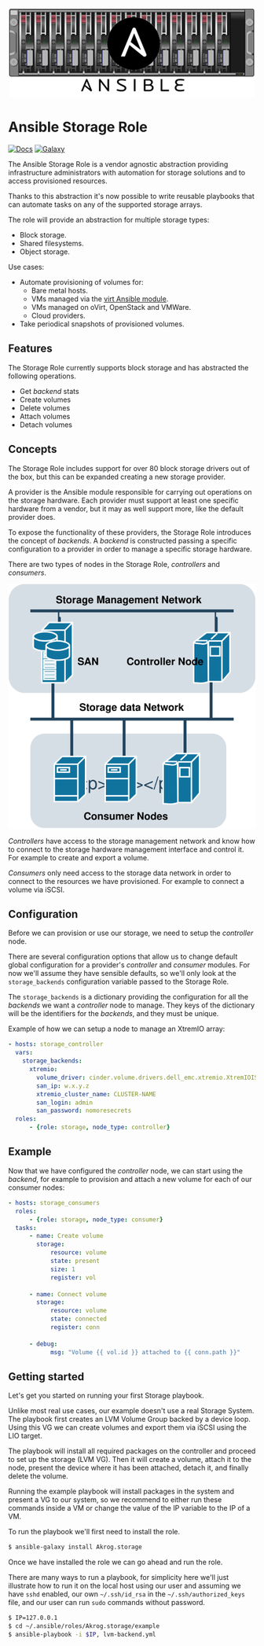 <p align="center">
  <img src ="./docs/_static/ansible_role_storage.png" />
</p>

Ansible Storage Role
====================

[![Docs](https://readthedocs.org/projects/ansible-storage/badge/?version=default)](https://ansible-storage.readthedocs.io)
[![Galaxy](https://img.shields.io/badge/galaxy-Akrog.storage-blue.svg?style=flat-square)](https://galaxy.ansible.com/Akrog/storage/)

The Ansible Storage Role is a vendor agnostic abstraction providing
infrastructure administrators with automation for storage solutions and to
access provisioned resources.

Thanks to this abstraction it's now possible to write reusable playbooks that
can automate tasks on any of the supported storage arrays.

The role will provide an abstraction for multiple storage types:

- Block storage.
- Shared filesystems.
- Object storage.

Use cases:

- Automate provisioning of volumes for:
  - Bare metal hosts.
  - VMs managed via the [virt Ansible module](
    https://docs.ansible.com/ansible/latest/modules/virt_module.html).
  - VMs managed on oVirt, OpenStack and VMWare.
  - Cloud providers.
- Take periodical snapshots of provisioned volumes.


Features
--------

The Storage Role currently supports block storage and has abstracted the
following operations.

- Get *backend* stats
- Create volumes
- Delete volumes
- Attach volumes
- Detach volumes


Concepts
--------

The Storage Role includes support for over 80 block storage drivers out of the
box, but this can be expanded creating a new storage provider.

A provider is the Ansible module responsible for carrying out operations on the
storage hardware.  Each provider must support at least one specific hardware
from a vendor, but it may as well support more, like the default provider does.

To expose the functionality of these providers, the Storage Role introduces the
concept of *backends*.  A *backend* is constructed passing a specific
configuration to a provider in order to manage a specific storage hardware.

There are two types of nodes in the Storage Role, *controllers* and
*consumers*.

<p align="center">
  <img src ="./docs/_static/ansible_diagram.svg" />
</p>

*Controllers* have access to the storage management network and know how to
connect to the storage hardware management interface and control it.  For
example to create and export a volume.

*Consumers* only need access to the storage data network in order to connect
to the resources we have provisioned.  For example to connect a volume via
iSCSI.


Configuration
-------------

Before we can provision or use our storage, we need to setup the *controller*
node.

There are several configuration options that allow us to change default global
configuration for a provider's *controller* and *consumer* modules.  For now
we'll assume they have sensible defaults, so we'll only look at the
`storage_backends` configuration variable passed to the Storage Role.

The `storage_backends` is a dictionary providing the configuration for all the
*backends* we want a *controller* node to manage.  They keys of the dictionary
will be the identifiers for the *backends*, and they must be unique.

Example of how we can setup a node to manage an XtremIO array:

``` yml
- hosts: storage_controller
  vars:
    storage_backends:
      xtremio:
        volume_driver: cinder.volume.drivers.dell_emc.xtremio.XtremIOISCSIDriver
        san_ip: w.x.y.z
        xtremio_cluster_name: CLUSTER-NAME
        san_login: admin
        san_password: nomoresecrets
  roles:
      - {role: storage, node_type: controller}
```

Example
-------

Now that we have configured the *controller* node, we can start using the
*backend*, for example to provision and attach a new volume for each of our
consumer nodes:

``` yml
- hosts: storage_consumers
  roles:
      - {role: storage, node_type: consumer}
  tasks:
      - name: Create volume
        storage:
            resource: volume
            state: present
            size: 1
            register: vol

      - name: Connect volume
        storage:
            resource: volume
            state: connected
            register: conn

      - debug:
            msg: "Volume {{ vol.id }} attached to {{ conn.path }}"
```

Getting started
---------------

Let's get you started on running your first Storage playbook.

Unlike most real use cases, our example doesn't use a real Storage System.  The
playbook first creates an LVM Volume Group backed by a device loop.  Using this
VG we can create volumes and export them via iSCSI using the LIO target.

The playbook will install all required packages on the controller and proceed
to set up the storage (LVM VG).  Then it will create a volume, attach it to the
node, present the device where it has been attached, detach it, and finally
delete the volume.

Running the example playbook will install packages in the system and present a
VG to our system, so we recommend to either run these commands inside a VM or
change the value of the IP variable to the IP of a VM.

To run the playbook we'll first need to install the role.

``` bash
$ ansible-galaxy install Akrog.storage
```

Once we have installed the role we can go ahead and run the role.

There are many ways to run a playbook, for simplicity here we'll just
illustrate how to run it on the local host using our user and assuming we have
`sshd` enabled, our own `~/.ssh/id_rsa` in the `~/.ssh/authorized_keys` file,
and our user can run `sudo` commands without password.

``` bash
$ IP=127.0.0.1
$ cd ~/.ansible/roles/Akrog.storage/example
$ ansible-playbook -i $IP, lvm-backend.yml
```
